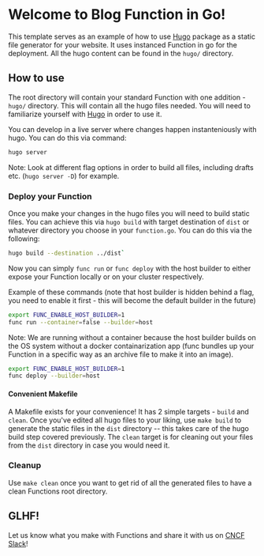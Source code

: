 # Welcome to Blog Function in Go!

This template serves as an example of how to use [Hugo](https://gohugo.io/)
package as a static file generator for your website. It uses instanced Function
in go for the deployment. All the hugo content can be found in the `hugo/`
directory.

## How to use
The root directory will contain your standard Function with one addition -
`hugo/` directory.
This will contain all the hugo files needed. You will need to familiarize
yourself with [Hugo](https://gohugo.io/) in order to use it.

You can develop in a live server where changes happen instanteniously with hugo.
You can do this via command:

```bash
hugo server
```

Note: Look at different flag options in order to build all files, including
drafts etc. (`hugo server -D`) for example.


### Deploy your Function
Once you make your changes in the hugo files you will need to build static
files. You can achieve this via `hugo build` with target destination of `dist`
or whatever directory you choose in your `function.go`. You can do this via
the
following:

```bash
hugo build --destination ../dist`
```

Now you can simply `func run` or `func deploy` with the host builder to either
expose your Function locally or on your cluster respectively.

Example of these commands (note that host builder is hidden behind a flag, you
need to enable
it first - this will become the default builder in the future)
```bash
export FUNC_ENABLE_HOST_BUILDER=1
func run --container=false --builder=host
```
Note: We are running without a container because the host builder builds on the
OS system
without a docker containarization app (func bundles up your Function in a
specific way as an archive file to make it into an image).

```bash
export FUNC_ENABLE_HOST_BUILDER=1
func deploy --builder=host
```

#### Convenient Makefile
A Makefile exists for your convenience! It has 2 simple targets - `build` and
`clean`. Once you've edited all hugo files to your liking, use `make build` to
generate the static files in the `dist` directory -- this takes care of the hugo
build step covered previously. The `clean` target is for cleaning out your files
from the `dist` directory in case you would need it.

### Cleanup
Use `make clean` once you want to get rid of all the generated files to have a
clean Functions root directory.

## GLHF!
Let us know what you make with Functions and share it with us on
[CNCF Slack](https://cloud-native.slack.com/archives/C04LKEZUXEE)!
